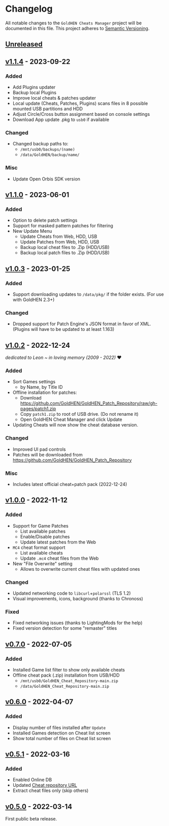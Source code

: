 # Changelog

All notable changes to the `GoldHEN Cheats Manager` project will be documented in this file. This project adheres to [Semantic Versioning](https://semver.org/spec/v2.0.0.html).

## [Unreleased]()

## [v1.1.4](https://github.com/GoldHEN/GoldHEN_Cheat_Manager/releases/tag/v1.1.4) - 2023-09-22

### Added

- Add Plugins updater
- Backup local Plugins
- Improve local cheats & patches updater
- Local update (Cheats, Patches, Plugins) scans files in 8 possible mounted USB partitions and HDD
- Adjust Circle/Cross button assignment based on console settings
- Download App update .pkg to `usb0` if available

### Changed

- Changed backup paths to:
  - `/mnt/usb0/backups/(name)`
  - `/data/GoldHEN/backup/name/`

### Misc

- Update Open Orbis SDK version

## [v1.1.0](https://github.com/GoldHEN/GoldHEN_Cheat_Manager/releases/tag/v1.1.0) - 2023-06-01

### Added

- Option to delete patch settings
- Support for masked pattern patches for filtering
- New Update Menu
  - Update Cheats from Web, HDD, USB
  - Update Patches from Web, HDD, USB
  - Backup local cheat files to .Zip (HDD/USB)
  - Backup local patch files to .Zip (HDD/USB)

## [v1.0.3](https://github.com/GoldHEN/GoldHEN_Cheat_Manager/releases/tag/v1.0.3) - 2023-01-25

### Added

- Support downloading updates to `/data/pkg/` if the folder exists. (For use with GoldHEN 2.3+)

### Changed

- Dropped support for Patch Engine's JSON format in favor of XML. (Plugins will have to be updated to at least 1.163)

## [v1.0.2](https://github.com/GoldHEN/GoldHEN_Cheat_Manager/releases/tag/v1.0.2) - 2022-12-24

_dedicated to Leon ~ in loving memory (2009 - 2022)_ :heart:

### Added

- Sort Games settings
  - by Name, by Title ID
- Offline installation for patches:
  - Download https://github.com/GoldHEN/GoldHEN_Patch_Repository/raw/gh-pages/patch1.zip
  - Copy `patch1.zip` to root of USB drive. (Do not rename it)
  - Open GoldHEN Cheat Manager and click Update
- Updating Cheats will now show the cheat database version.

### Changed

- Improved UI pad controls
- Patches will be downloaded from https://github.com/GoldHEN/GoldHEN_Patch_Repository

### Misc

- Includes latest official cheat+patch pack (2022-12-24)

## [v1.0.0](https://github.com/GoldHEN/GoldHEN_Cheat_Manager/releases/tag/v1.0.0) - 2022-11-12

### Added

- Support for Game Patches
  - List available patches
  - Enable/Disable patches
  - Update latest patches from the Web
- `MC4` cheat format support
  - List available cheats
  - Update `.mc4` cheat files from the Web
- New "File Overwrite" setting
  - Allows to overwrite current cheat files with updated ones

### Changed

- Updated networking code to `libcurl`+`polarssl` (TLS 1.2)
- Visual improvements, icons, background (thanks to Chronoss)

### Fixed

- Fixed networking issues (thanks to LightingMods for the help)
- Fixed version detection for some "remaster" titles

## [v0.7.0](https://github.com/GoldHEN/GoldHEN_Cheat_Manager/releases/tag/v0.7.0) - 2022-07-05

### Added

- Installed Game list filter to show only available cheats
- Offline cheat pack (.zip) installation from USB/HDD
  - `/mnt/usb0/GoldHEN_Cheat_Repository-main.zip`
  - `/data/GoldHEN_Cheat_Repository-main.zip`

## [v0.6.0](https://github.com/GoldHEN/GoldHEN_Cheat_Manager/releases/tag/v0.6.0) - 2022-04-07

### Added

- Display number of files installed after `Update`
- Installed Games detection on Cheat list screen
- Show total number of files on Cheat list screen

## [v0.5.1](https://github.com/GoldHEN/GoldHEN_Cheat_Manager/releases/tag/v0.5.1) - 2022-03-16

### Added

- Enabled Online DB
- Updated [Cheat repository URL](https://github.com/GoldHEN/GoldHEN_Cheat_Repository)
- Extract cheat files only (skip others)

## [v0.5.0](https://github.com/GoldHEN/GoldHEN_Cheat_Manager/releases/tag/v0.5.0) - 2022-03-14

First public beta release.
